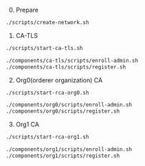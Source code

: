 0. Prepare
```sh
./scripts/create-network.sh
```

1. CA-TLS
```sh
./scripts/start-ca-tls.sh

./components/ca-tls/scripts/enroll-admin.sh
./components/ca-tls/scripts/register.sh
```

2. Org0(orderer organization) CA
```sh
./scripts/start-rca-org0.sh

./components/org0/scripts/enroll-admin.sh
./components/org0/scripts/register.sh
```
3. Org1 CA
```sh
./scripts/start-rca-org1.sh

./components/org1/scripts/enroll-admin.sh
./components/org1/scripts/register.sh
```
